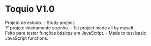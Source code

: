 # Toquio V1.0

Projeto de estudo. - Study project. <br>
1° projeto inteiramente sozinho. - 1st project made all by myself.<br>
Feito para testar funções básicas em JavaScript. - Made to test basic JavaScript functions.
